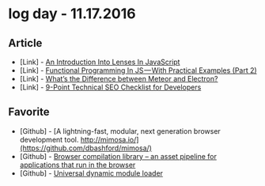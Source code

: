 # log day - 11.17.2016

## Article

- \[Link\] - [An Introduction Into Lenses In JavaScript](https://medium.com/javascript-inside/an-introduction-into-lenses-in-javascript-e494948d1ea5#.rrc6d9sxs)
- \[Link\] - [Functional Programming In JS — With Practical Examples (Part 2)](https://medium.com/@rajaraodv/functional-programming-in-js-with-practical-examples-part-2-429d2e8ccc9e#.nefxvcz2k)
- \[Link\] - [What’s the Difference between Meteor and Electron?](https://www.sitepoint.com/whats-the-difference-between-meteor-and-electron/)
- \[Link\] - [9-Point Technical SEO Checklist for Developers](https://www.sitepoint.com/9-point-technical-seo-checklist-for-developers/)


## Favorite

- \[Github\] - [A lightning-fast, modular, next generation browser development tool. http://mimosa.io/](https://github.com/dbashford/mimosa/)
- \[Github\] - [Browser compilation library – an asset pipeline for applications that run in the browser](https://github.com/broccolijs/broccoli)
- \[Github\] - [Universal dynamic module loader](https://github.com/systemjs/systemjs)
